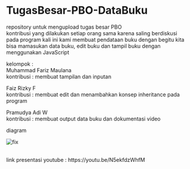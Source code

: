 # TugasBesar-PBO-DataBuku
repository untuk mengupload tugas besar PBO
<br>
kontribusi yang dilakukan setiap orang sama karena saling berdiskusi 
<br>
pada program kali ini kami membuat pendataan buku dengan begitu kita bisa mamasukan data buku, edit buku dan tampil buku dengan menggunakan JavaScript 
<br>

kelompok : <br>
Muhammad Fariz Maulana <br>
kontribusi : membuat tampilan dan inputan 

Faiz Rizky F <br>
kontribusi : membuat edit dan menambahkan konsep inheritance pada program  <br>

Pramudya Adi W <br>
kontribusi : membuat output data buku dan dokumentasi video
<br>

diagram 

![fix](https://user-images.githubusercontent.com/25223937/108061286-aa4e7b80-708a-11eb-94fc-f46ab3e9ffb7.PNG)
<br>

<br>
link presentasi youtube : https://youtu.be/N5ekfdzWhfM
